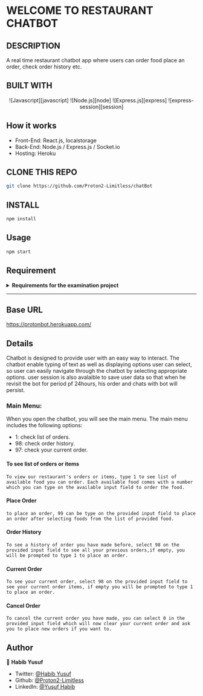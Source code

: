 # WELCOME TO RESTAURANT CHATBOT

## DESCRIPTION
A real time restaurant chatbot app where users can order food place an order, check order history etc.

## BUILT WITH
<div align='center'>

![Javascript][javascript]
![Node.js][node]
![Express.js][express]
![express-session][session]

</div>

## How it works
* Front-End: React.js, localstorage
* Back-End: Node.js / Express.js / Socket.io
* Hosting: Heroku

## CLONE THIS REPO
```sh
git clone https://github.com/Proton2-Limitless/chatBot
```

## INSTALL
```sh
npm install
```
## Usage

```sh
npm start
```

<!-- AltSchool Requirements -->

## Requirement

<details>

<summary> <strong>Requirements for the examination project</strong> </summary>

- [x] Users should be able to make an order by selecting 1

- [x] Users should be able to checkout/place order by selecting 99

- [x] Users should be able to see current order by selecting 97

- [x] Users should be able to see order history by selecting 98

- [x] User should be able to cancel order by selecting 0 f there is an order

</details>

---

## Base URL

https://protonbot.herokuapp.com/

## Details

Chatbot is designed to provide user with an easy way to interact. The chatbot enable typing of text as well as displaying options user can select, so user can easily navigate through the chatbot by selecting appropriate options. user session is also avalaible to save user data so that when he revisit the bot for period pf 24hours, his order and chats with bot will persist.

### Main Menu:

When you open the chatbot, you will see the main menu. The main menu includes the following options:

- 1: check list of orders.
- 98: check order history.
- 97: check your current order.

#### To see list of orders or items

    To view our restaurant's orders or items, type 1 to see list of available food you can order. Each available food comes with a number which you can type on the available input field to order the food.

#### Place Order

    to place an order, 99 can be type on the provided input field to place an order after selecting foods from the list of provided food.

#### Order History

    To see a history of order you have made before, select 98 on the provided input field to see all your previous orders,if empty, you will be prompted to type 1 to place an order.

#### Current Order

    To see your current order, select 98 on the provided input field to see your current order items, if empty you will be prompted to type 1 to place an order.

#### Cancel Order

    To cancel the current order you have made, you can select 0 in the provided input field which will now clear your current order and ask you to place new orders if you want to. 

## Author

👤 **Habib Yusuf**

- Twitter: [@Habib Yusuf](https://twitter.com/yusufha37921319)
- Github: [@Proton2-Limitless](https://github.com/Proton2-Limitless)
- LinkedIn: [@Yusuf Habib](https://linkedin.com/in/yusuf-habib-8465171b4)
